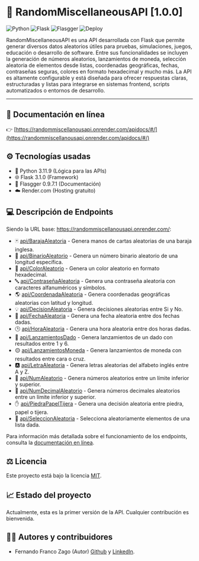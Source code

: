 # 🧪 RandomMiscellaneousAPI [1.0.0]

![Python](https://img.shields.io/badge/Python-3.11.9-blue?logo=python)
![Flask](https://img.shields.io/badge/Flask-3.1.0-lightgrey?logo=flask)
![Flasgger](https://img.shields.io/badge/Flasgger-0.9.7.1-blueviolet?logo=swagger&logoColor=white)
![Deploy](https://img.shields.io/badge/Render-Live-brightgreen)

RandomMiscellaneousAPI es una API desarrollada con Flask que permite generar diversos datos aleatorios útiles para pruebas, simulaciones, juegos, educación o desarrollo de software. Entre sus funcionalidades se incluyen la generación de números aleatorios, lanzamientos de moneda, selección aleatoria de elementos desde listas, coordenadas geográficas, fechas, contraseñas seguras, colores en formato hexadecimal y mucho más. La API es altamente configurable y está diseñada para ofrecer respuestas claras, estructuradas y listas para integrarse en sistemas frontend, scripts automatizados o entornos de desarrollo.

---

## 📃 Documentación en línea

👉 [https://randommiscellanousapi.onrender.com/apidocs/#/](https://randommiscellanousapi.onrender.com/apidocs/#/)

## ⚙️ Tecnologías usadas

- 🐍 Python 3.11.9 (Lógica para las APIs)
- 🌐 Flask 3.1.0 (Framework)
- 📃 Flasgger 0.9.7.1 (Documentación)
- ☁️ Render.com (Hosting gratuito)

## 💻 Descripción de Endpoints
Siendo la URL base: https://randommiscellanousapi.onrender.com/:
- 🃏 [api/BarajaAleatoria](https://randommiscellanousapi.onrender.com/api/BarajaAleatoria) - Genera manos de cartas aleatorias de una baraja inglesa.
- 🔢 [api/BinarioAleatorio](https://randommiscellanousapi.onrender.com/api/BinarioAleatorio) - Genera un número binario aleatorio de una longitud específica.
- 🎨 [api/ColorAleatorio](https://randommiscellanousapi.onrender.com/api/ColorAleatorio) - Genera un color aleatorio en formato hexadecimal.
- 🔤 [api/ContraseñaAleatoria](https://randommiscellanousapi.onrender.com/api/ContraseñaAleatoria) - Genera una contraseña aleatoria con caracteres alfanuméricos y símbolos.
- 🌎 [api/CoordenadaAleatoria](https://randommiscellanousapi.onrender.com/api/CoordenadaAleatoria) - Genera coordenadas geográficas aleatorias con latitud y longitud.
- 💡 [api/DecisionAleatoria](https://randommiscellanousapi.onrender.com/api/DecisionAleatoria) - Genera decisiones aleatorias entre Si y No.
- 📆 [api/FechaAleatoria](https://randommiscellanousapi.onrender.com/api/FechaAleatoria) - Genera una fecha aleatoria entre dos fechas dadas.
- 🕒 [api/HoraAleatoria](https://randommiscellanousapi.onrender.com/api/HoraAleatoria) - Genera una hora aleatoria entre dos horas dadas.
- 🎲 [api/LanzamientosDado](https://randommiscellanousapi.onrender.com/api/LanzamientosDado) - Genera lanzamientos de un dado con resultados entre 1 y 6.
- 🟡 [api/LanzamientosMoneda](https://randommiscellanousapi.onrender.com/api/LanzamientosMoneda) - Genera lanzamientos de moneda con resultados entre cara o cruz.
- 🅰 [api/LetraAleatoria](https://randommiscellanousapi.onrender.com/api/LetraAleatoria) - Genera letras aleatorias del alfabeto inglés entre A y Z.
- 🔢 [api/NumAleatorio](https://randommiscellanousapi.onrender.com/api/NumAleatorio) - Genera números aleatorios entre un límite inferior y superior.
- 🔢 [api/NumDecimalAleatorio](https://randommiscellanousapi.onrender.com/api/NumDecimalAleatorio) - Genera números decimales aleatorios entre un límite inferior y superior.
- ✋ [api/PiedraPapelTijera](https://randommiscellanousapi.onrender.com/api/PiedraPapelTijera) - Genera una decisión aleatoria entre piedra, papel o tijera.
- 🧾 [api/SeleccionAleatoria](https://randommiscellanousapi.onrender.com/api/SeleccionAleatoria?valores=rojo,verde,azul) - Selecciona aleatoriamente elementos de una lista dada.

Para información más detallada sobre el funcionamiento de los endpoints, consulta la [documentación en línea](https://randommiscellanousapi.onrender.com/apidocs/#/).

## ⚖ Licencia
Este proyecto está bajo la licencia [MIT](LICENSE).

## 📈 Estado del proyecto
Actualmente, esta es la primer versión de la API. Cualquier contribución es bienvenida.

## 🙋‍♂️ Autores y contribuidores
- Fernando Franco Zago (Autor) [Github](https://github.com/WildRavenZ) y [LinkedIn](www.linkedin.com/in/fernando-franco-zago-066840313).
